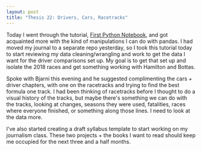 ```yaml
---
layout: post
title: "Thesis 22: Drivers, Cars, Racetracks"
---
```

Today I went through the tutorial, [First Python Notebook](https://www.firstpythonnotebook.org/), and got acquainted more with the kind of manipulations I can do with pandas. I had moved my journal to a separate repo yesterday, so I took this tutorial today to start reviewing my data cleaning/wrangling and work to get the data I want for the driver comparisons set up. My goal is to get that set up and isolate the 2018 races and get something working with Hamilton and Bottas.

Spoke with Bjarni this evening and he suggested complimenting the cars + driver chapters, with one on the racetracks and trying to find the best formula one track. I had been thinking of racetracks before I thought to do a visual history of the tracks, but maybe there's something we can do with the tracks, looking at changes, seasons they were used, fatalities, races where everyone finished, or something along those lines. I need to look at the data more.

I've also started creating a draft syllabus template to start working on my journalism class. These two projects + the books I want to read should keep me occupied for the next three and a half months.